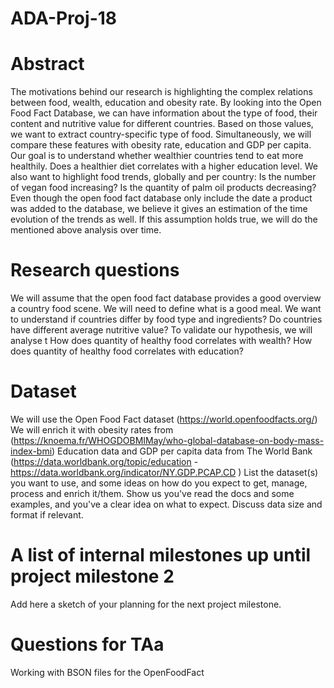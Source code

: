 # ADA-Proj-18

# Abstract
The motivations behind our research is highlighting the complex relations between food, wealth, education and obesity rate. By looking into the Open Food Fact Database, we can have information about the type of food, their content and nutritive value for different countries. Based on those values, we want to extract country-specific type of food. Simultaneously, we will compare these features with obesity rate, education and GDP per capita. Our goal is to understand whether wealthier countries tend to eat more healthily. Does a healthier diet correlates with a higher education level. We also want to highlight food trends, globally and per country: Is the number of vegan food increasing? Is the quantity of palm oil products decreasing?
Even though the open food fact database only include the date a product was added to the database, we believe it gives an estimation of the time evolution of the trends as well. If this assumption holds true, we will do the mentioned above analysis over time.

# Research questions
We will assume that the open food fact database provides a good overview a country food scene. We will need to define what is a good meal. We want to understand if countries differ by food type and ingredients? Do countries have different average nutritive value?  To validate our hypothesis, we will analyse t
How does quantity of healthy food correlates with wealth? How does quantity of healthy food correlates with education? 

# Dataset
We will use the Open Food Fact dataset (https://world.openfoodfacts.org/)
We will enrich it with obesity rates from (https://knoema.fr/WHOGDOBMIMay/who-global-database-on-body-mass-index-bmi)
Education data and GDP per capita data from The World Bank (https://data.worldbank.org/topic/education - https://data.worldbank.org/indicator/NY.GDP.PCAP.CD )
List the dataset(s) you want to use, and some ideas on how do you expect to get, manage, process and enrich it/them. Show us you've read the docs and some examples, and you've a clear idea on what to expect. Discuss data size and format if relevant.

# A list of internal milestones up until project milestone 2
Add here a sketch of your planning for the next project milestone.

# Questions for TAa
Working with BSON files for the OpenFoodFact
